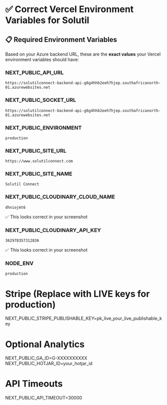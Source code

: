 # ✅ Correct Vercel Environment Variables for Solutil

## 📋 Required Environment Variables

Based on your Azure backend URL, these are the **exact values** your Vercel environment variables should have:

### **NEXT_PUBLIC_API_URL**
```
https://solutilconnect-backend-api-g6g4hhb2eeh7hjep.southafricanorth-01.azurewebsites.net
```

### **NEXT_PUBLIC_SOCKET_URL**
```
https://solutilconnect-backend-api-g6g4hhb2eeh7hjep.southafricanorth-01.azurewebsites.net
```

### **NEXT_PUBLIC_ENVIRONMENT**  
```
production
```

### **NEXT_PUBLIC_SITE_URL**
```
https://www.solutilconnect.com
```

### **NEXT_PUBLIC_SITE_NAME**
```
Solutil Connect
```

### **NEXT_PUBLIC_CLOUDINARY_CLOUD_NAME**
```
dhniojmt6
```
✅ This looks correct in your screenshot

### **NEXT_PUBLIC_CLOUDINARY_API_KEY**
```
362978357312836
```
✅ This looks correct in your screenshot

### **NODE_ENV**
```
production
```

# Stripe (Replace with LIVE keys for production)
NEXT_PUBLIC_STRIPE_PUBLISHABLE_KEY=pk_live_your_live_publishable_key

# Optional Analytics
NEXT_PUBLIC_GA_ID=G-XXXXXXXXXX
NEXT_PUBLIC_HOTJAR_ID=your_hotjar_id

# API Timeouts
NEXT_PUBLIC_API_TIMEOUT=30000